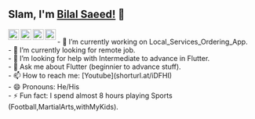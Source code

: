 ## Slam, I'm [Bilal Saeed!](https://www.facebook.com/bilal.saeedddd/) 👋


<a href="https://github.com/bilalsaeedjh">
  <img align="left" alt="Bilal's Github" width="22px" src="https://cdn.jsdelivr.net/npm/simple-icons@v3/icons/github.svg" />
</a>
<a href="https://instagram.com/bilalsaeedjh/">
  <img align="left" alt="Bilal's Instagram" width="22px" src="https://cdn.jsdelivr.net/npm/simple-icons@v3/icons/instagram.svg" />
</a>
<a href="https://www.facebook.com/bilalsaeedjh/">
  <img align="left" alt="Bilal's Facebook" width="22px" src="https://cdn.jsdelivr.net/npm/simple-icons@v3/icons/facebook.svg" />
</a>
<a href="https://stackoverflow.com/users/13283931">
  <img align="left" alt="Bilal's StackOverFlow" width="22px" src="https://cdn.jsdelivr.net/npm/simple-icons@v3/icons/stackoverflow.svg" />
</a>

<br/>
- 🔭 I’m currently working on Local_Services_Ordering_App.<br/>
- 🌱 I’m currently looking for remote job.<br/>
- 🤔 I’m looking for help with Intermediate to advance in Flutter.<br/>
- 💬 Ask me about Flutter (beginnier to advance stuff).<br/>
- 📫 How to reach me: [Youtube](shorturl.at/iDFHI)<br/>
- 😄 Pronouns: He/His <br/>
- ⚡ Fun fact: I spend almost 8 hours playing Sports (Football,MartialArts,withMyKids).<br/>







